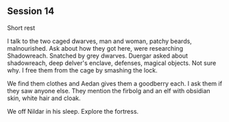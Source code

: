 ## Session 14
Short rest

I talk to the two caged dwarves, man and woman, patchy beards, malnourished. Ask about how they got here, were researching Shadowreach. Snatched by grey dwarves. Duergar asked about shadowreach, deep delver's enclave, defenses, magical objects. Not sure why. I free them from the cage by smashing the lock.

We find them clothes and Aedan gives them a goodberry each. I ask them if they saw anyone else. They mention the firbolg and an elf with obsidian skin, white hair and cloak.

We off Nildar in his sleep. Explore the fortress.

